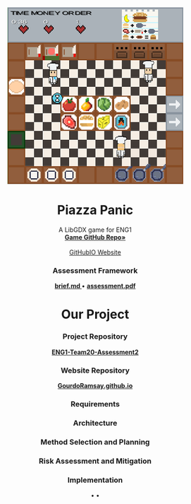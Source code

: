 <div align="center">
  <a href="https://github.com/CrimsonLeaves/ENG1-Team20-Assessment2">
    <img src="./images/gameScreenshot.png" alt="Logo" width="399" height="400">
  </a>

  <h1 align="center">Piazza Panic</h1>

  <p align="center">
    A LibGDX game for ENG1
    <br />
    <a href="https://github.com/CrimsonLeaves/ENG1-Team20-Assessment2"><strong>Game GitHub Repo»</strong></a> 
    <br />
    <br />
    <a href="https://github.com/GourdoRamsay/GourdoRamsay.github.io">GitHubIO Website</a>
  </p>
</div>



<h3 align="center">Assessment Framework</h3>
<p align="center">
  <a href="./files/info/brief.md"><strong> brief.md </strong></a>
  •
  <a href="./files/info/eng1-team-assessment-1.pdf"><strong> assessment.pdf </strong></a>
</p>
<h1 align="center">Our Project</h1>

<h3 align="center">Project Repository</h3>
<p align="center">
  <a href="https://github.com/CrimsonLeaves/ENG1-Team20-Assessment2"><strong>ENG1-Team20-Assessment2</strong></a>
<p>
<h3 align="center">Website Repository</h3>
<p align="center">
  <a href="https://github.com/GourdoRamsay/GourdoRamsay.github.io"><strong>GourdoRamsay.github.io</strong></a>
</p>
<h3 align="center">Requirements</h3>
<p align="center">
 <!-- <a href="./files/assessment/Requirements v2.pdf"><strong>Requirements v2</strong></a> TODO-->
</p>
<h3 align="center">Architecture</h3>
<p align="center">
  <!-- <a href="./files/assessment/Architecture V2.pdf"><strong> Architecture v2 </strong></a> TODO-->
</p>
<h3 align="center">Method Selection and Planning</h3>
<p align="center">
  <!--<a href="./files/assessment/Method Selection and Planning.pdf"><strong> Method Selection and Planning </strong></a> TODO-->
</p>
<h3 align="center">Risk Assessment and Mitigation</h3>
<p align="center">
  <!--<a href="./files/assessment/Risk Assessment and Mitigation v2.pdf"><strong>Risk Assessment and Mitigation</strong></a> TODO-->
</p>
<h3 align="center">Implementation</h3>
<p align="center">
  <!--<a href="./files/assessment/Piazza Panic.jar" download><strong> Piazza Panic.jar </strong></a> TODO-->
  •
  <!--<a href="./files/assessment/piazza-panic-main (1).zip" download><strong> Implementation Part A </strong></a> TODO-->
  •
  <!--<a href="./files/assessment/Implementation Part B.pdf"><strong> Implementation Part B </strong></a> TODO-->
</p>
